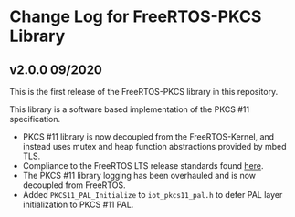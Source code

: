 # Change Log for FreeRTOS-PKCS Library

## v2.0.0 09/2020
This is the first release of the FreeRTOS-PKCS library in this repository.

This library is a software based implementation of the PKCS #11 specification.

* PKCS #11 library is now decoupled from the FreeRTOS-Kernel, and instead uses mutex and heap function abstractions provided by mbed TLS.
* Compliance to the FreeRTOS LTS release standards found [here](https://www.freertos.org/ltsroadmap.html).
* The PKCS #11 library logging has been overhauled and is now decoupled from FreeRTOS.
* Added `PKCS11_PAL_Initialize` to `iot_pkcs11_pal.h` to defer PAL layer initialization to PKCS #11 PAL.

